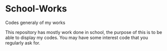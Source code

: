 # School-Works
Codes generaly of my works

This repository has mostly work done in school, the purpose of this is to be able to display my codes. 
You may have some interest code that you regularly ask for.
